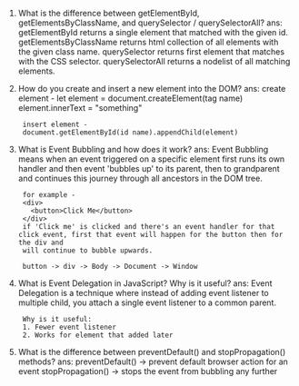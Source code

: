 1. What is the difference between getElementById, getElementsByClassName, and querySelector / querySelectorAll?
   ans: 
        getElementById returns a single element that matched with the given id.
        getElementsByClassName returns html collection of all elements with the given class name.
        querySelector returns first element that matches with the CSS selector.
        querySelectorAll returns a nodelist of all matching elements.

2. How do you create and insert a new element into the DOM?
   ans: 
        create element - 
        let element = document.createElement(tag name)
        element.innerText = "something"

        insert element - 
        document.getElementById(id name).appendChild(element)

3. What is Event Bubbling and how does it work?
   ans: 
        Event Bubbling means when an event triggered on a specific element first runs its own handler and then event 'bubbles up' to its parent, 
        then to grandparent and continues this journey through all ancestors in the DOM tree.

        for example -
        <div>
          <button>Click Me</button>
        </div>
        if 'Click me' is clicked and there's an event handler for that click event, first that event will happen for the button then for the div and
        will continue to bubble upwards.

        button -> div -> Body -> Document -> Window

4. What is Event Delegation in JavaScript? Why is it useful?
   ans: 
        Event Delegation is a technique where instead of adding event listener to multiple child, you attach a single event listener to a common parent.
        
        Why is it useful: 
        1. Fewer event listener
        2. Works for element that added later

5. What is the difference between preventDefault() and stopPropagation() methods?
   ans: 
        preventDefault() -> prevent default browser action for an event
        stopPropagation() -> stops the event from bubbling any further
